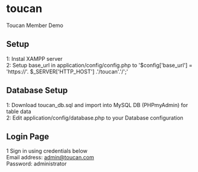 # toucan
Toucan Member Demo


## Setup
1: Instal XAMPP server  
2: Setup base_url in application/config/config.php to '$config['base_url'] = 'https://'. $_SERVER['HTTP_HOST'] .'/toucan'.'/';'  

## Database Setup
1: Download toucan_db.sql and import into MySQL DB (PHPmyAdmin) for table data  
2: Edit application/config/database.php to your Database configuration  


## Login Page
1 Sign in using credentials below  
Email address: admin@toucan.com  
Password: administrator  
